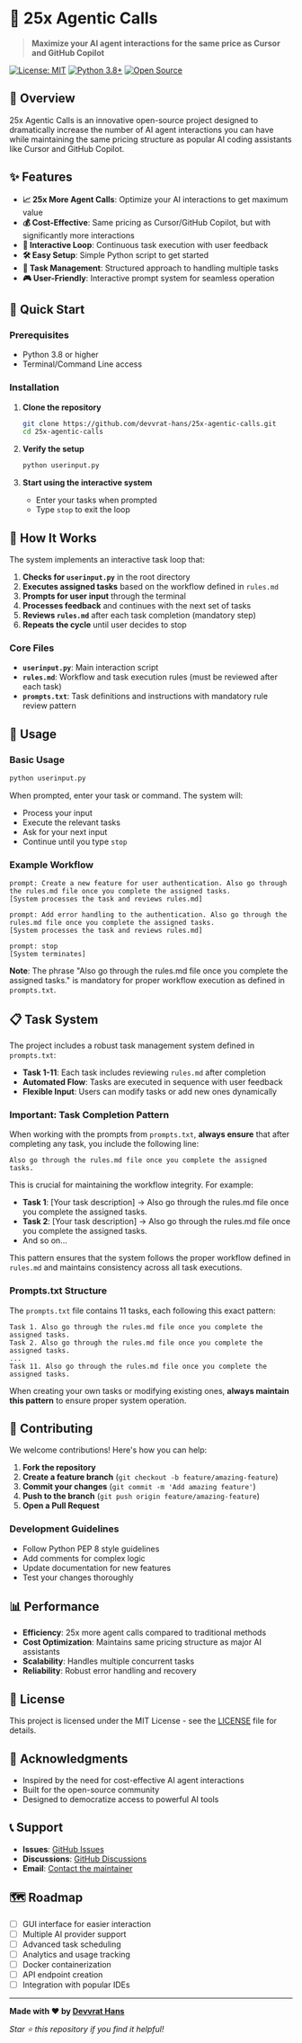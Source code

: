 # 🚀 25x Agentic Calls

> **Maximize your AI agent interactions for the same price as Cursor and GitHub Copilot**

[![License: MIT](https://img.shields.io/badge/License-MIT-yellow.svg)](https://opensource.org/licenses/MIT)
[![Python 3.8+](https://img.shields.io/badge/python-3.8+-blue.svg)](https://www.python.org/downloads/)
[![Open Source](https://badges.frapsoft.com/os/v1/open-source.svg?v=103)](https://opensource.org/)

## 🎯 Overview

25x Agentic Calls is an innovative open-source project designed to dramatically increase the number of AI agent interactions you can have while maintaining the same pricing structure as popular AI coding assistants like Cursor and GitHub Copilot.

## ✨ Features

- **📈 25x More Agent Calls**: Optimize your AI interactions to get maximum value
- **💰 Cost-Effective**: Same pricing as Cursor/GitHub Copilot, but with significantly more interactions
- **🔄 Interactive Loop**: Continuous task execution with user feedback
- **🛠 Easy Setup**: Simple Python script to get started
- **📝 Task Management**: Structured approach to handling multiple tasks
- **🎮 User-Friendly**: Interactive prompt system for seamless operation

## 🚀 Quick Start

### Prerequisites

- Python 3.8 or higher
- Terminal/Command Line access

### Installation

1. **Clone the repository**
   ```bash
   git clone https://github.com/devvrat-hans/25x-agentic-calls.git
   cd 25x-agentic-calls
   ```

2. **Verify the setup**
   ```bash
   python userinput.py
   ```

3. **Start using the interactive system**
   - Enter your tasks when prompted
   - Type `stop` to exit the loop

## 📖 How It Works

The system implements an interactive task loop that:

1. **Checks for `userinput.py`** in the root directory
2. **Executes assigned tasks** based on the workflow defined in `rules.md`
3. **Prompts for user input** through the terminal
4. **Processes feedback** and continues with the next set of tasks
5. **Reviews `rules.md`** after each task completion (mandatory step)
6. **Repeats the cycle** until user decides to stop

### Core Files

- **`userinput.py`**: Main interaction script
- **`rules.md`**: Workflow and task execution rules (must be reviewed after each task)
- **`prompts.txt`**: Task definitions and instructions with mandatory rule review pattern

## 🔧 Usage

### Basic Usage

```bash
python userinput.py
```

When prompted, enter your task or command. The system will:
- Process your input
- Execute the relevant tasks
- Ask for your next input
- Continue until you type `stop`

### Example Workflow

```
prompt: Create a new feature for user authentication. Also go through the rules.md file once you complete the assigned tasks.
[System processes the task and reviews rules.md]

prompt: Add error handling to the authentication. Also go through the rules.md file once you complete the assigned tasks.
[System processes the task and reviews rules.md]

prompt: stop
[System terminates]
```

**Note**: The phrase "Also go through the rules.md file once you complete the assigned tasks." is mandatory for proper workflow execution as defined in `prompts.txt`.

## 📋 Task System

The project includes a robust task management system defined in `prompts.txt`:

- **Task 1-11**: Each task includes reviewing `rules.md` after completion
- **Automated Flow**: Tasks are executed in sequence with user feedback
- **Flexible Input**: Users can modify tasks or add new ones dynamically

### Important: Task Completion Pattern

When working with the prompts from `prompts.txt`, **always ensure** that after completing any task, you include the following line:

```
Also go through the rules.md file once you complete the assigned tasks.
```

This is crucial for maintaining the workflow integrity. For example:
- **Task 1**: [Your task description] → Also go through the rules.md file once you complete the assigned tasks.
- **Task 2**: [Your task description] → Also go through the rules.md file once you complete the assigned tasks.
- And so on...

This pattern ensures that the system follows the proper workflow defined in `rules.md` and maintains consistency across all task executions.

### Prompts.txt Structure

The `prompts.txt` file contains 11 tasks, each following this exact pattern:
```
Task 1. Also go through the rules.md file once you complete the assigned tasks.
Task 2. Also go through the rules.md file once you complete the assigned tasks.
...
Task 11. Also go through the rules.md file once you complete the assigned tasks.
```

When creating your own tasks or modifying existing ones, **always maintain this pattern** to ensure proper system operation.

## 🤝 Contributing

We welcome contributions! Here's how you can help:

1. **Fork the repository**
2. **Create a feature branch** (`git checkout -b feature/amazing-feature`)
3. **Commit your changes** (`git commit -m 'Add amazing feature'`)
4. **Push to the branch** (`git push origin feature/amazing-feature`)
5. **Open a Pull Request**

### Development Guidelines

- Follow Python PEP 8 style guidelines
- Add comments for complex logic
- Update documentation for new features
- Test your changes thoroughly

## 📊 Performance

- **Efficiency**: 25x more agent calls compared to traditional methods
- **Cost Optimization**: Maintains same pricing structure as major AI assistants
- **Scalability**: Handles multiple concurrent tasks
- **Reliability**: Robust error handling and recovery

## 📜 License

This project is licensed under the MIT License - see the [LICENSE](LICENSE) file for details.

## 🙏 Acknowledgments

- Inspired by the need for cost-effective AI agent interactions
- Built for the open-source community
- Designed to democratize access to powerful AI tools

## 📞 Support

- **Issues**: [GitHub Issues](https://github.com/devvrat-hans/25x-agentic-calls/issues)
- **Discussions**: [GitHub Discussions](https://github.com/devvrat-hans/25x-agentic-calls/discussions)
- **Email**: [Contact the maintainer](mailto:devvrat.coding@gmail.com)

## 🗺 Roadmap

- [ ] GUI interface for easier interaction
- [ ] Multiple AI provider support
- [ ] Advanced task scheduling
- [ ] Analytics and usage tracking
- [ ] Docker containerization
- [ ] API endpoint creation
- [ ] Integration with popular IDEs

---

**Made with ❤️ by [Devvrat Hans](https://github.com/devvrat-hans)**

*Star ⭐ this repository if you find it helpful!*